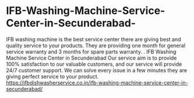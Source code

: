 # IFB-Washing-Machine-Service-Center-in-Secunderabad-
IFB washing machine is the best service center there are giving best and quality service to your products. They are providing one month for general service warranty and 3 months for spare parts warranty. . IFB Washing Machine Service Center in Secunderabad  Our service aim is to provide 100% satisfaction to our valuable customers, and our service will provide 24/7 customer support. We can solve every issue in a few minutes they are giving perfect service to your product. https://ifbdishwasherservice.co.in/ifb-washing-machine-service-center-in-secunderabad/
